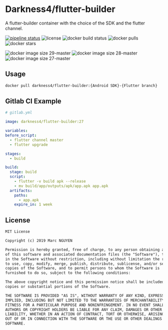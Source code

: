 # Darkness4/flutter-builder

A flutter-builder container with the choice of the SDK and the flutter channel. 

[![pipeline status](https://gitlab.com/Darkness4/flutter-builder/badges/master/pipeline.svg)](https://gitlab.com/Darkness4/flutter-builder/commits/master)
![license](https://img.shields.io/github/license/Darkness4/flutter-builder.svg?style=flat)
![docker build status](https://img.shields.io/docker/automated/darkness4/flutter-builder.svg?style=flat)
![docker pulls](https://img.shields.io/docker/pulls/darkness4/flutter-builder.svg?style=flat)
![docker stars](https://img.shields.io/docker/stars/darkness4/flutter-builder.svg?style=flat)

![docker image size 29-master](https://img.shields.io/microbadger/image-size/darkness4/flutter-builder/29.svg?label=image%20size%20%2829-master%29&style=flat)
![docker image size 28-master](https://img.shields.io/microbadger/image-size/darkness4/flutter-builder/28.svg?label=image%20size%20%2828-master%29&style=flat)
![docker image size 27-master](https://img.shields.io/microbadger/image-size/darkness4/flutter-builder/27.svg?label=image%20size%20%2827-master%29&style=flat)

## Usage

```sh
docker pull darkness4/flutter-builder:{Android SDK}-{Flutter branch}
```

## Gitlab CI Example

```yaml
# gitlab.yml

image: darkness4/flutter-builder:27

variables:
before_script:
  - flutter channel master
  - flutter upgrade

stages:
  - build

build:
  stage: build
  script:
    - flutter -v build apk --release
    - mv build/app/outputs/apk/app.apk app.apk
  artifacts:
    paths:
      - app.apk
    expire_in: 1 week
```

## License

```txt
MIT License

Copyright (c) 2019 Marc NGUYEN

Permission is hereby granted, free of charge, to any person obtaining a copy
of this software and associated documentation files (the "Software"), to deal
in the Software without restriction, including without limitation the rights
to use, copy, modify, merge, publish, distribute, sublicense, and/or sell
copies of the Software, and to permit persons to whom the Software is
furnished to do so, subject to the following conditions:

The above copyright notice and this permission notice shall be included in all
copies or substantial portions of the Software.

THE SOFTWARE IS PROVIDED "AS IS", WITHOUT WARRANTY OF ANY KIND, EXPRESS OR
IMPLIED, INCLUDING BUT NOT LIMITED TO THE WARRANTIES OF MERCHANTABILITY,
FITNESS FOR A PARTICULAR PURPOSE AND NONINFRINGEMENT. IN NO EVENT SHALL THE
AUTHORS OR COPYRIGHT HOLDERS BE LIABLE FOR ANY CLAIM, DAMAGES OR OTHER
LIABILITY, WHETHER IN AN ACTION OF CONTRACT, TORT OR OTHERWISE, ARISING FROM,
OUT OF OR IN CONNECTION WITH THE SOFTWARE OR THE USE OR OTHER DEALINGS IN THE
SOFTWARE.
```